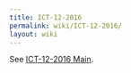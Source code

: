 ```yaml
---
title: ICT-12-2016
permalink: wiki/ICT-12-2016/
layout: wiki
---
```


See [ICT-12-2016 Main](/SXP/wiki/ICT-12-2016-Main "wikilink").

